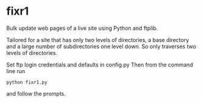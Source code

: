 # fixr1
Bulk update web pages of a live site using Python and ftplib.

Tailored for a site that has only two levels of directories, a base
directory and a large number of subdirectories one level down. So only 
traverses two levels of directories.

Set ftp login credentials and defaults in config.py
Then from the command line run

    python fixr1.py
and follow the prompts.
